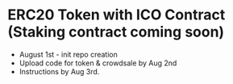 # ERC20 Token with ICO Contract (Staking contract coming soon)

* August 1st - init repo creation
* Upload code for token & crowdsale by Aug 2nd
* Instructions by Aug 3rd.
